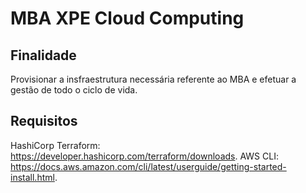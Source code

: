 # MBA XPE Cloud Computing

## Finalidade
Provisionar a insfraestrutura necessária referente ao MBA e efetuar a gestão de todo o ciclo de vida.

## Requisitos
HashiCorp Terraform: https://developer.hashicorp.com/terraform/downloads.
AWS CLI: https://docs.aws.amazon.com/cli/latest/userguide/getting-started-install.html.
